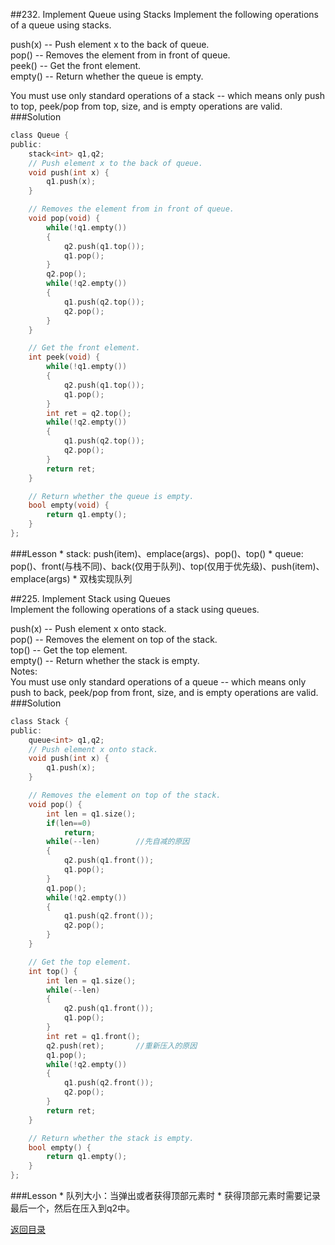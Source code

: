 ##232. Implement Queue using Stacks
Implement the following operations of a queue using stacks.

push(x) -- Push element x to the back of queue.<br>
pop() -- Removes the element from in front of queue.<br>
peek() -- Get the front element.<br>
empty() -- Return whether the queue is empty.<br>

You must use only standard operations of a stack -- which means only push to top, peek/pop from top, size, and is empty operations are valid.
###Solution
```C
class Queue {
public:
    stack<int> q1,q2;
    // Push element x to the back of queue.
    void push(int x) {
        q1.push(x);
    }

    // Removes the element from in front of queue.
    void pop(void) {
        while(!q1.empty())
        {
            q2.push(q1.top());
            q1.pop();
        }
        q2.pop();
        while(!q2.empty())
        {
            q1.push(q2.top());
            q2.pop();
        }
    }

    // Get the front element.
    int peek(void) {
        while(!q1.empty())
        {
            q2.push(q1.top());
            q1.pop();
        }
        int ret = q2.top();
        while(!q2.empty())
        {
            q1.push(q2.top());
            q2.pop();
        }
        return ret;
    }

    // Return whether the queue is empty.
    bool empty(void) {
        return q1.empty();
    }
};
```
###Lesson
* 
stack: push(item)、emplace(args)、pop()、top()
* 
queue: pop()、front(与栈不同)、back(仅用于队列)、top(仅用于优先级)、push(item)、emplace(args)
* 
双栈实现队列


##225. Implement Stack using Queues   
Implement the following operations of a stack using queues.

push(x) -- Push element x onto stack.<br>
pop() -- Removes the element on top of the stack.<br>
top() -- Get the top element.<br>
empty() -- Return whether the stack is empty.<br>
Notes:<br>
You must use only standard operations of a queue -- which means only push to back, peek/pop from front, size, and is empty operations are valid.
###Solution
```C
class Stack {
public:
    queue<int> q1,q2;
    // Push element x onto stack.
    void push(int x) {
        q1.push(x);
    }

    // Removes the element on top of the stack.
    void pop() {
        int len = q1.size();
        if(len==0)
            return;
        while(--len)        //先自减的原因
        {
            q2.push(q1.front());
            q1.pop();
        }
        q1.pop();
        while(!q2.empty())
        {
            q1.push(q2.front());
            q2.pop();
        }
    }

    // Get the top element.
    int top() {
        int len = q1.size();
        while(--len)
        {
            q2.push(q1.front());
            q1.pop();
        }
        int ret = q1.front();
        q2.push(ret);       //重新压入的原因
        q1.pop();
        while(!q2.empty())
        {
            q1.push(q2.front());
            q2.pop();
        }
        return ret;
    }

    // Return whether the stack is empty.
    bool empty() {
        return q1.empty();
    }
};
```
###Lesson
* 
队列大小：当弹出或者获得顶部元素时
* 
获得顶部元素时需要记录最后一个，然后在压入到q2中。


[返回目录](README.md)